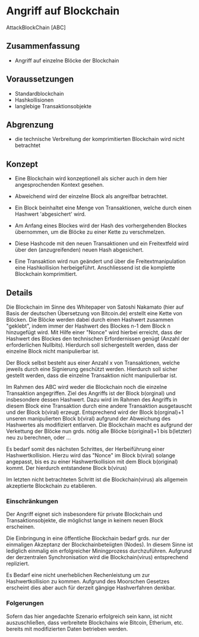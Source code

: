 # Angriff auf Blockchain 
AttackBlockChain [ABC] 

## Zusammenfassung
   - Angriff auf einzelne Blöcke der Blockchain
  
## Voraussetzungen
   - Standardblockchain
   - Hashkollisionen
   - langlebige Transaktionsobjekte
  
## Abgrenzung
   - die technische Verbreitung der komprimitierten Blockchain wird nicht betrachtet
  
## Konzept
   - Eine Blockchain wird konzeptionell als sicher auch in dem hier angesprochenden Kontext gesehen.
   - Abweichend wird der einzelne Block als angreifbar betrachtet.
   - Ein Block beinhaltet eine Menge von Transaktionen, welche durch einen Hashwert 'abgesichert' wird.
   - Am Anfang eines Blockes wird der Hash des vorhergehenden Blockes übernommen, um die Blöcke zu einer Kette zu verschmelzen.
   - Diese Hashcode mit den neuen Transaktionen und ein Freitextfeld wird über den (anzugreifenden) neuen Hash abgesichert.
  
   - Eine Transaktion wird nun geändert und über die Freitextmanipulation eine Hashkollision herbeigeführt.
  Anschliessend ist die komplette Blockchain komprimitiert.


## Details

Die Blockchain im Sinne des Whitepaper von Satoshi Nakamato (hier auf Basis der 
deutschen Übersetzung von Bitcoin.de) erstellt eine Kette von Blöcken. Die
Blöcke werden dabei durch einen Hashwert zusammen "geklebt", indem immer der 
Hashwert des Blockes n-1 dem Block n hinzugefügt wird. Mit Hilfe einer "Nonce"
wird hierbei erreicht, dass der Hashwert des Blockes den technischen Erfordernissen
genügt (Anzahl der erforderlichen Nullbits). Hierdurch soll sichergestellt werden,
dass der einzelne Block nicht manipulierbar ist.

Der Block selbst besteht aus einer Anzahl x von Transaktionen, welche jeweils durch
eine Signierung geschützt werden. Hierdurch soll sicher gestellt werden, dass
die einzelne Transaktion nicht manipulierbar ist.

Im Rahmen des ABC wird weder die Blockchain noch die einzelne Transaktion angegriffen. Ziel des Angriffs ist der Block b(orginal) und insbesondere dessen Hashwert. Dazu wird im Rahmen des Angriffs in diesem Block eine Transaktion durch eine andere Transaktion ausgetauscht und der Block b(viral) erzeugt. Entsprechend wird der Block b(orginal)+1 unseren manipulierten Block b(viral) aufgrund der Abweichung des Hashwertes als modifiziert entlarven. Die Blockchain macht es aufgrund der Verkettung der Blöcke nun grds. nötig alle Blöcke b(original)+1 bis b(letzter) neu zu berechnen, oder ...

Es bedarf somit des nächsten Schrittes, der Herbeiführung einer Hashwertkollision. Hierzu wird das "Nonce" im Block b(viral) solange angepasst, bis es zu einer Hashwertkollision mit dem Block b(original) kommt. Der hierdurch entstandene Block b(virus)

Im letzten nicht betrachteten Schritt ist die Blockchain(virus) als allgemein akzeptierte Blockchain zu etablieren.

### Einschränkungen

Der Angriff eignet sich insbesondere für private Blockchain und Transaktionsobjekte, die möglichst lange in keinem neuen Block erscheinen. 

Die Einbringung in eine öffentliche Blockchain bedarf grds. nur der einmaligen Akzeptanz der Blockchainbeteiigten (Nodes). In diesem Sinne ist lediglich einmalig ein erfolgreicher Miningprozess durchzuführen. Aufgrund der derzentralen Synchronisation wird die Blockchain(virus) entsprechend repliziert.

Es Bedarf eine nicht unerheblichen Rechenleistung um zur Hashwertkollision zu kommen. Aufgrund des Moorschen Gesetzes erscheint dies aber auch für derzeit gängige Hashverfahren denkbar.

### Folgerungen

Sofern das hier angedachte Szenario erfolgreich sein kann, ist nicht auszuschließen, dass verbreitete Blockchains wie Bitcoin, Etherium, etc. bereits mit modifizierten Daten betrieben werden.